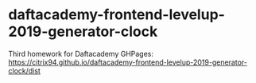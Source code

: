 # daftacademy-frontend-levelup-2019-generator-clock
Third homework for Daftacademy
GHPages: https://citrix94.github.io/daftacademy-frontend-levelup-2019-generator-clock/dist
